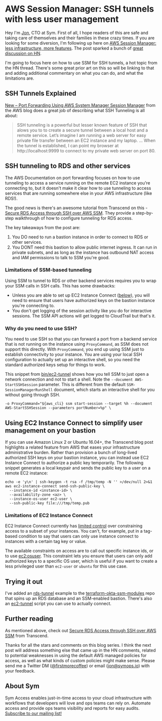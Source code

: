 # AWS Session Manager: SSH tunnels with less user management

Hey I'm [Jon](https://www.jonbass.me/), CTO at Sym. First of all, I hope readers of this are safe and taking care of themselves and their families in these crazy times. If you are looking for some diversion, I'm following up here on [AWS Session Manager: less infrastructure, more features](AWSSessionManagerLessInfrastructureMoreFeatures.md). The post sparked a bunch of [great discussion on HN](https://news.ycombinator.com/item?id=22592875).
 
I'm going to focus here on how to use SSM for SSH tunnels, a hot topic from the HN thread. There's some great prior art on this so will be linking to that and adding additional commentary on what you can do, and what the limitations are.

## SSH Tunnels Explained

[New – Port Forwarding Using AWS System Manager Session Manager](https://aws.amazon.com/blogs/aws/new-port-forwarding-using-aws-system-manager-sessions-manager/) from the AWS blog does a great job of describing what SSH Tunneling is all about:

> SSH tunneling is a powerful but lesser known feature of SSH that alows you to to create a secure tunnel between a local host and a remote service. Let’s imagine I am running a web server for easy private file transfer between an EC2 instance and my laptop. ... When the tunnel is established, I can point my browser at http://localhost:9999 to connect to my private web server on port 80.

## SSH tunneling to RDS and other services

The AWS Documentation on port forwarding focuses on how to use tunneling to access a service running on the remote EC2 instance you're connecting to, but it doesn't make it clear how to use tunneling to access services that are running somewhere else in your AWS infrastructure (like RDS!).

The good news is there's an awesome tutorial from Transcend on this - [Secure RDS Access through SSH over AWS SSM](https://codelabs.transcend.io/codelabs/aws-ssh-ssm-rds/index.html). They provide a step-by-step walkthrough of how to configure tunneling for RDS access. 

The key takeaways from the post are:

1. You DO need to run a bastion instance in order to connect to RDS or other services.
2. You DONT need this bastion to allow public internet ingress. It can run in private subnets, and as long as the instance has outbound NAT access and IAM permissions to talk to SSM you're good.

### Limitations of SSM-based tunneling

Using SSM to tunnel to RDS or other backend services requires you to wrap your SSM calls in SSH calls. This has some drawbacks:

* Unless you are able to set up EC2 Instance Connect ([below](#using-ec2-instance-connect-to-simplify-user-management-on-your-bastion)), you will need to ensure that users have authorized keys on the bastion instance you're connecting to.
* You don't get logging of the session activity like you do for interactive sessions. The SSM API actions will get logged to CloudTrail but that's it.

### Why do you need to use SSH?

You need to use SSH so that you can forward a port from a backend service that is not running on the instance using `ProxyCommand`, as SSM does not support this directly. With `ProxyCommand`, you end up using SSM just to establish connectivity to your instance. You are using your local SSH configuration to actually set up an interactive shell, so you need the standard authorized keys setup for things to work.

This snippet from [bin/ec2-tunnel](../bin/ec2-tunnel) shows how you tell SSM to just open a network connection and not to start a shell. Note the `--document AWS-StartSSHSession` parameter. This is different from the default `SSM-SessionManagerRunShell` document, which starts an interactive shell for you without going through SSH.

    -o ProxyCommand="${aws_cli} ssm start-session --target %h --document AWS-StartSSHSession --parameters portNumber=%p" \

## Using EC2 Instance Connect to simplify user management on your bastion

If you can use Amazon Linux 2 or Ubuntu 16.04+, the Transcend blog post highlights a related feature from AWS that eases your infrastructure administrative burden. Rather than provision a bunch of long-lived authorized SSH keys on your bastion instance, you can instead use EC2 Instance Connect to authorize a public key temporarily. The following snippet generates a local keypair and sends the public key to a user on a remote EC2 instance:

    echo -e 'y\n' | ssh-keygen -t rsa -f /tmp/temp -N '' >/dev/null 2>&1
    aws ec2-instance-connect send-ssh-public-key \
      --instance-id <instance-id> \
      --availability-zone <az> \
      --instance-os-user ec2-user \
      --ssh-public-key file:///tmp/temp.pub

### Limitations of EC2 Instance Connect

EC2 Instance Connect currently has [limited control](https://docs.aws.amazon.com/IAM/latest/UserGuide/list_amazonec2instanceconnect.html) over constraining access to a subset of your instances. You can't, for example, put in a tag-based condition to say that users can only use instance connect to instances with a certain tag key or value.

The available constraints on access are to call out specific instance ids, or to use [ec2:osuser](https://docs.aws.amazon.com/IAM/latest/UserGuide/list_amazonec2instanceconnect.html#amazonec2instanceconnect-ec2_osuser). This constraint lets you ensure that users can only add authorized keys to a specific OS user, which is useful if you want to create a less privileged user than `ec2-user` or `ubuntu` for this use case.

## Trying it out

I've added an [rds-tunnel](../examples/rds-tunnel) example to the [terraform-okta-ssm-modules](https://github.com/symopsio/terraform-okta-ssm-modules) repo that spins up an RDS database and an SSM-enabled bastion. There's also an [ec2-tunnel](../bin/ec2-tunnel)  script you can use to actually connect.

## Further reading

As mentioned above, check out [Secure RDS Access through SSH over AWS SSM](https://codelabs.transcend.io/codelabs/aws-ssh-ssm-rds/index.html) from Transcend.

Thanks for all the stars and comments on this blog series. I think the next post will address something else that came up in the HN comments, related to potential weaknesses in using the default AWS managed policies for access, as well as what kinds of custom policies might make sense. Please send me a Twitter DM ([@firstmorecoffee](https://twitter.com/firstmorecoffee)) or email ([jon@symops.io](mailto:jon@symops.io)) with your feedback.

## About Sym

Sym Access enables just-in-time access to your cloud infrastructure with workflows that developers will love and ops teams can rely on. Automate access and provide ops teams visibility and reports for easy audits. [Subscribe to our mailing list!](https://symops.io/subscribe)
